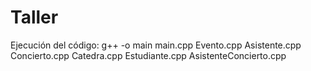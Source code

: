 # Taller
Ejecución del código: g++ -o main main.cpp Evento.cpp Asistente.cpp Concierto.cpp Catedra.cpp Estudiante.cpp AsistenteConcierto.cpp
